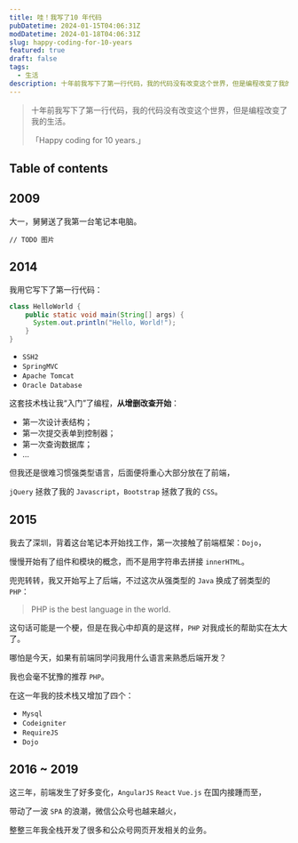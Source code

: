 ```yaml
---
title: 哇！我写了10 年代码
pubDatetime: 2024-01-15T04:06:31Z
modDatetime: 2024-01-18T04:06:31Z
slug: happy-coding-for-10-years
featured: true
draft: false
tags:
  - 生活
description: 十年前我写下了第一行代码，我的代码没有改变这个世界，但是编程改变了我的生活。「Happy coding for 10 years.」
---
```


> 十年前我写下了第一行代码，我的代码没有改变这个世界，但是编程改变了我的生活。
>
> 「Happy coding for 10 years.」

## Table of contents

## 2009

大一，舅舅送了我第一台笔记本电脑。

`// TODO 图片`

## 2014

我用它写下了第一行代码：

```java
class HelloWorld {
    public static void main(String[] args) {
      System.out.println("Hello, World!");
    }
}
```

- `SSH2`
- `SpringMVC`
- `Apache Tomcat`
- `Oracle Database`

这套技术栈让我“入门”了编程，**从增删改查开始**：

- 第一次设计表结构；
- 第一次提交表单到控制器；
- 第一次查询数据库；
- ...

但我还是很难习惯强类型语言，后面便将重心大部分放在了前端，

`jQuery` 拯救了我的 `Javascript`，`Bootstrap` 拯救了我的 `CSS`。

## 2015

我去了深圳，背着这台笔记本开始找工作，第一次接触了前端框架：`Dojo`，

慢慢开始有了组件和模块的概念，而不是用字符串去拼接 `innerHTML`。

兜兜转转，我又开始写上了后端，不过这次从强类型的 `Java` 换成了弱类型的 `PHP`：

> PHP is the best language in the world.

这句话可能是一个梗，但是在我心中却真的是这样，`PHP` 对我成长的帮助实在太大了。

哪怕是今天，如果有前端同学问我用什么语言来熟悉后端开发？

我也会毫不犹豫的推荐 `PHP`。

在这一年我的技术栈又增加了四个：

- `Mysql`
- `Codeigniter`
- `RequireJS`
- `Dojo`

## 2016 ~ 2019

这三年，前端发生了好多变化，`AngularJS` `React` `Vue.js` 在国内接踵而至，

带动了一波 `SPA` 的浪潮，微信公众号也越来越火，

整整三年我全栈开发了很多和公众号网页开发相关的业务。
